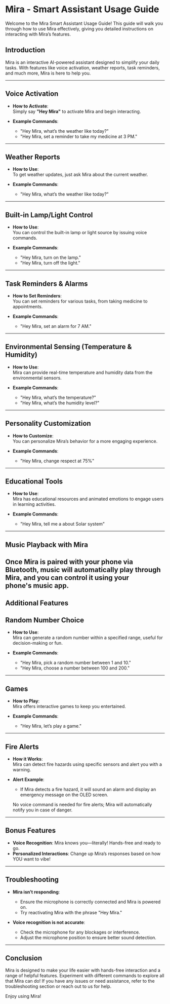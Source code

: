 # Mira - Smart Assistant Usage Guide

Welcome to the Mira Smart Assistant Usage Guide! This guide will walk you through how to use Mira effectively, giving you detailed instructions on interacting with Mira’s features.

## Introduction

Mira is an interactive AI-powered assistant designed to simplify your daily tasks. With features like voice activation, weather reports, task reminders, and much more, Mira is here to help you.

---

## Voice Activation

- **How to Activate**:  
  Simply say **"Hey Mira"** to activate Mira and begin interacting.
  
- **Example Commands**:
  - "Hey Mira, what’s the weather like today?"
  - "Hey Mira, set a reminder to take my medicine at 3 PM."
  
---

## Weather Reports

- **How to Use**:  
  To get weather updates, just ask Mira about the current weather.

- **Example Commands**:
  - "Hey Mira, what’s the weather like today?"
  
---

## Built-in Lamp/Light Control

- **How to Use**:  
  You can control the built-in lamp or light source by issuing voice commands.

- **Example Commands**:
  - "Hey Mira, turn on the lamp."
  - "Hey Mira, turn off the light."

---

## Task Reminders & Alarms

- **How to Set Reminders**:  
  You can set reminders for various tasks, from taking medicine to appointments.

- **Example Commands**:
 
  - "Hey Mira, set an alarm for 7 AM."

---

## Environmental Sensing (Temperature & Humidity)

- **How to Use**:  
  Mira can provide real-time temperature and humidity data from the environmental sensors.

- **Example Commands**:
  - "Hey Mira, what’s the temperature?"
  - "Hey Mira, what’s the humidity level?"

---

## Personality Customization

- **How to Customize**:  
  You can personalize Mira’s behavior for a more engaging experience.

- **Example Commands**:
  - "Hey Mira, change respect at 75%"

---

## Educational Tools

- **How to Use**:  
  Mira has educational resources and animated emotions to engage users in learning activities.

- **Example Commands**:
  - "Hey Mira, tell me a about Solar system"

---
## Music Playback with Mira

Once Mira is paired with your phone via Bluetooth, music will automatically play through Mira, and you can control it using your phone's music app.
---


## Additional Features


## Random Number Choice

- **How to Use**:  
  Mira can generate a random number within a specified range, useful for decision-making or fun.

- **Example Commands**:
  - "Hey Mira, pick a random number between 1 and 10."
  - "Hey Mira, choose a number between 100 and 200."

---

## Games

- **How to Play**:  
  Mira offers interactive games to keep you entertained.

- **Example Commands**:
  - "Hey Mira, let’s play a game."

---

## Fire Alerts

- **How it Works**:  
  Mira can detect fire hazards using specific sensors and alert you with a warning.

- **Alert Example**:
  - If Mira detects a fire hazard, it will sound an alarm and display an emergency message on the OLED screen.
  
  No voice command is needed for fire alerts; Mira will automatically notify you in case of danger.

---

## Bonus Features
- **Voice Recognition**: Mira knows you—literally! Hands-free and ready to go.
- **Personalized Interactions**: Change up Mira’s responses based on how YOU want to vibe!

---

## Troubleshooting

- **Mira isn’t responding**:
  - Ensure the microphone is correctly connected and Mira is powered on.
  - Try reactivating Mira with the phrase "Hey Mira."

- **Voice recognition is not accurate**:
  - Check the microphone for any blockages or interference.
  - Adjust the microphone position to ensure better sound detection.

---

## Conclusion

Mira is designed to make your life easier with hands-free interaction and a range of helpful features. Experiment with different commands to explore all that Mira can do! If you have any issues or need assistance, refer to the troubleshooting section or reach out to us for help.

Enjoy using Mira!
